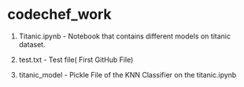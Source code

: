 # codechef_work
1. Titanic.ipynb - Notebook that contains different models on titanic dataset. 

2. test.txt - Test file( First GitHub File)

3. titanic_model - Pickle File of the KNN Classifier on the titanic.ipynb
